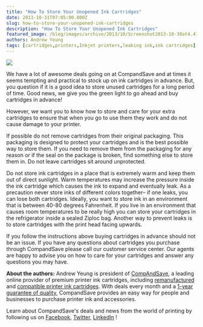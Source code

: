 ```yaml
---
title: "How To Store Your Unopened Ink Cartridges"
date: 2013-10-31T07:05:00.000Z
slug: how-to-store-your-unopened-ink-cartridges
description: "How To Store Your Unopened Ink Cartridges"
featured_image: /blog/images/archive/2013/10/Screenshot2013-10-30at4.47.39PM.png
authors: Andrew Yeung
tags: [cartridges,printers,Inkjet printers,leaking ink,ink cartridges]
---
```


  
[![](/blog/images/Screen-shot-2013-10-30-at-4.47.39-PM.png)](/blog/images/Screen-shot-2013-10-30-at-4.47.39-PM.png)

  
We have a lot of awesome deals going on at CompandSave and at times it seems tempting and practical to stock up on ink cartridges in advance. But, you question if it is a good idea to store unused cartridges for a long period of time. Good news, we give you the green light to go ahead and buy cartridges in advance!

However, we want you to know how to store and care for your extra cartridges to ensure that when you go to use them they work and do not cause damage to your printer. 

If possible do not remove cartridges from their original packaging. This packaging is designed to protect your cartridges and is the best possible way to store them. If you need to remove them from the packaging for any reason or if the seal on the package is broken, find something else to store them in. Do not leave cartridges sit around unprotected. 

Do not store ink cartridges in a place that is extremely warm and keep them out of direct sunlight. Warm temperatures may increase the pressure inside the ink cartridge which causes the ink to expand and eventually leak. As a precaution never store inks of different colors together– if one leaks, you can lose both cartridges. Ideally, you want to store ink in an environment that is between 40-80 degrees Fahrenheit. If you live in an environment that causes room temperatures to be really high you can store your cartridges in the refrigerator inside a sealed Ziploc bag. Another way to prevent leaks is to store cartridges with the print head facing upwards. 

If you follow the instructions above buying cartridges in advance should not be an issue. If you have any questions about cartridges you purchase through CompandSave please call our customer service center. Our agents are happy to advise you on how to care for your cartridges and answer any questions you may have.

  
**About the authors:** Andrew Yeung is president of [CompAndSave](https://www.compandsave.com/), a leading online provider of premium printer ink cartridges, including [remanufactured](https://www.compandsave.com/help) and [compatible printer ink cartridges](https://www.compandsave.com/help). With deals every month and a [1-year guarantee of quality](https://www.compandsave.com/help), CompandSave provides an easy way for people and businesses to purchase printer ink and accessories.  
  
  
Learn about CompandSave's deals and news from the world of printing by following us on [Facebook](https://www.facebook.com/compandsave.ink), [Twitter](https://twitter.com/compandsave), [LinkedIn](https://www.linkedin.com) !